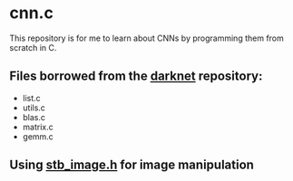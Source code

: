 # cnn.c

This repository is for me to learn about CNNs by programming them from scratch in C.

## Files borrowed from the [darknet](https://github.com/pjreddie/darknet/tree/master) repository:

- list.c
- utils.c
- blas.c
- matrix.c
- gemm.c

## Using [stb_image.h](https://github.com/nothings/stb/tree/master) for image manipulation
